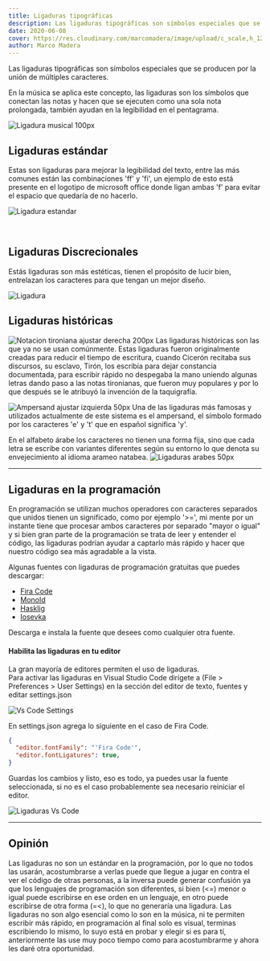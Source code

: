 ```yaml
---
title: Ligaduras tipográficas
description: Las ligaduras tipográficas son símbolos especiales que se producen por la unión de múltiples caracteres.
date: 2020-06-08
cover: https://res.cloudinary.com/marcomadera/image/upload/c_scale,h_120,w_120/v1595269475/Blog/2/LigadurasTipograficasLogo_b90rgi.png
author: Marco Madera
---
```


Las ligaduras tipográficas son símbolos especiales que se producen por la unión de múltiples caracteres.

En la música se aplica este concepto, las ligaduras son los símbolos que conectan las notas y hacen que se ejecuten como una sola nota prolongada, también ayudan en la legibilidad en el pentagrama.  

![Ligadura musical 100px](https://res.cloudinary.com/marcomadera/image/upload/c_scale,w_167/v1595269483/Blog/2/2ed8a62bb1bd2f4eaeaaaa1be3be8e1e_bbofoo.jpg "Ligadura Musical") 
&nbsp;

## Ligaduras estándar
Estas son ligaduras para mejorar la legibilidad del texto, entre las más comunes están las combinaciones 'ff' y 'fi', un ejemplo de esto está presente en el logotipo de microsoft office donde ligan ambas 'f' para evitar el espacio que quedaría de no hacerlo.

![Ligadura estandar](https://res.cloudinary.com/marcomadera/image/upload/v1595269485/Blog/2/VkW3Q2D_nenmzd.jpg "Ligadura estándar")  

&nbsp;
## Ligaduras Discrecionales
Estás ligaduras son más estéticas, tienen el propósito de lucir bien, entrelazan los caracteres para que tengan un mejor diseño.

![Ligadura](https://res.cloudinary.com/marcomadera/image/upload/v1595269485/Blog/2/a9c32vc23bb56fdb4_apqjua.gif "Ligadura discrecional") &nbsp;

## Ligaduras históricas
![Notacion tironiana ajustar derecha 200px](https://res.cloudinary.com/marcomadera/image/upload/c_scale,w_210/v1595269484/Blog/2/2af6de62vb43bnnc4_ou6z52.jpg "Notas tironianas")
Las ligaduras históricas son las que ya no se usan comúnmente. Estas ligaduras fueron originalmente creadas para reducir el tiempo de escritura, cuando Cicerón recitaba sus discursos, su esclavo, Tirón, los escribía para dejar constancia documentada, para escribir rápido no despegaba la mano uniendo algunas letras dando paso a las notas tironianas, que fueron muy populares y por lo que después se le atribuyó la invención de la taquigrafía. 

![Ampersand ajustar izquierda 50px](https://res.cloudinary.com/marcomadera/image/upload/c_scale,w_125/v1595269482/Blog/2/2b32bcc21v1b32vb_k6ikwo.png "Ampersand")
Una de las ligaduras más famosas y utilizados actualmente de este sistema es el ampersand, el símbolo formado por los caracteres 'e' y 't' que en español significa 'y'.

En el alfabeto árabe los caracteres no tienen una forma fija, sino que cada letra se escribe con variantes diferentes según su entorno lo que denota su envejecimiento al idioma arameo natabea. ![Ligaduras arabes 50px](https://res.cloudinary.com/marcomadera/image/upload/v1595269484/Blog/2/921mmn32n266n54n3b4_bheewg.gif "Ligaduras Arabes")   &nbsp;
	
------------

## Ligaduras en la programación
En programación se utilizan muchos operadores con caracteres separados que unidos tienen un significado, como por ejemplo '>=', mi mente por un instante tiene que procesar ambos caracteres por separado "mayor o igual" y si bien gran parte de la programación se trata de leer y entender el código, las ligaduras podrían ayudar a captarlo más rápido y hacer que nuestro código sea más agradable a la vista.

Algunas fuentes con ligaduras de programación gratuitas que puedes descargar:
* [Fira Code](https://github.com/tonsky/FiraCode)
* [MonoId](https://github.com/larsenwork/monoid)
* [Hasklig](https://github.com/i-tu/Hasklig)
* [Iosevka](https://github.com/be5invis/Iosevka)
&nbsp;


Descarga e instala la fuente que desees como cualquier otra fuente.

#### Habilita las ligaduras en tu editor
La gran mayoría de editores permiten el uso de ligaduras.  
Para activar las ligaduras en Visual Studio Code dirígete a (File > Preferences > User Settings) en la sección del editor de texto, fuentes y editar settings.json
	
![Vs Code Settings](https://res.cloudinary.com/marcomadera/image/upload/v1595269485/Blog/2/hZhhlKS_cdxsaq.jpg "Vs Code Settings")

En settings.json agrega lo siguiente en el caso de Fira Code.

```json
{
  "editor.fontFamily": "'Fira Code'",
  "editor.fontLigatures": true,
}
  ```

Guardas los cambios y listo, eso es todo, ya puedes usar la fuente seleccionada, si no es el caso probablemente sea necesario reiniciar el editor.

![Ligaduras Vs Code](https://res.cloudinary.com/marcomadera/image/upload/v1595269490/Blog/2/iz550n2_m69hok.gif "Ligaduras Vs Code")

------------

## Opinión
Las ligaduras no son un estándar en la programación, por lo que no todos las usarán, acostumbrarse a verlas puede que llegue a jugar en contra el ver el código de otras personas, a la inversa puede generar confusión ya que los lenguajes de programación son diferentes, si bien (<=) menor o igual puede escribirse en ese orden en un lenguaje, en otro puede escribirse de otra forma (=<), lo que no generaría una ligadura. Las ligaduras no son algo esencial como lo son en la música, ni te permiten escribir más rápido, en programación al final solo es visual, terminas escribiendo lo mismo, lo suyo está en probar y elegir si es para tí, anteriormente las use muy poco tiempo como para acostumbrarme y ahora les daré otra oportunidad.